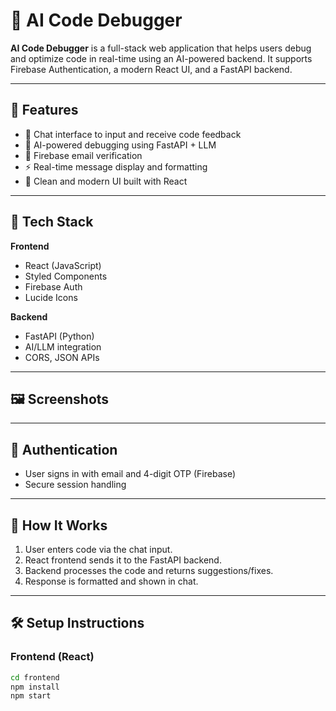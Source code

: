 # 🐞 AI Code Debugger

**AI Code Debugger** is a full-stack web application that helps users debug and optimize code in real-time using an AI-powered backend. It supports Firebase Authentication, a modern React UI, and a FastAPI backend.

---

## 🔧 Features

- 💬 Chat interface to input and receive code feedback
- 🤖 AI-powered debugging using FastAPI + LLM
- 🔐 Firebase email verification
- ⚡ Real-time message display and formatting
- 🎨 Clean and modern UI built with React

---

## 🚀 Tech Stack

**Frontend**
- React (JavaScript)
- Styled Components
- Firebase Auth
- Lucide Icons

**Backend**
- FastAPI (Python)
- AI/LLM integration
- CORS, JSON APIs

---

## 🖼️ Screenshots




---

## 🔑 Authentication

- User signs in with email and 4-digit OTP (Firebase)
- Secure session handling

---

## 🧠 How It Works

1. User enters code via the chat input.
2. React frontend sends it to the FastAPI backend.
3. Backend processes the code and returns suggestions/fixes.
4. Response is formatted and shown in chat.

---

## 🛠️ Setup Instructions

### Frontend (React)
```bash
cd frontend
npm install
npm start
